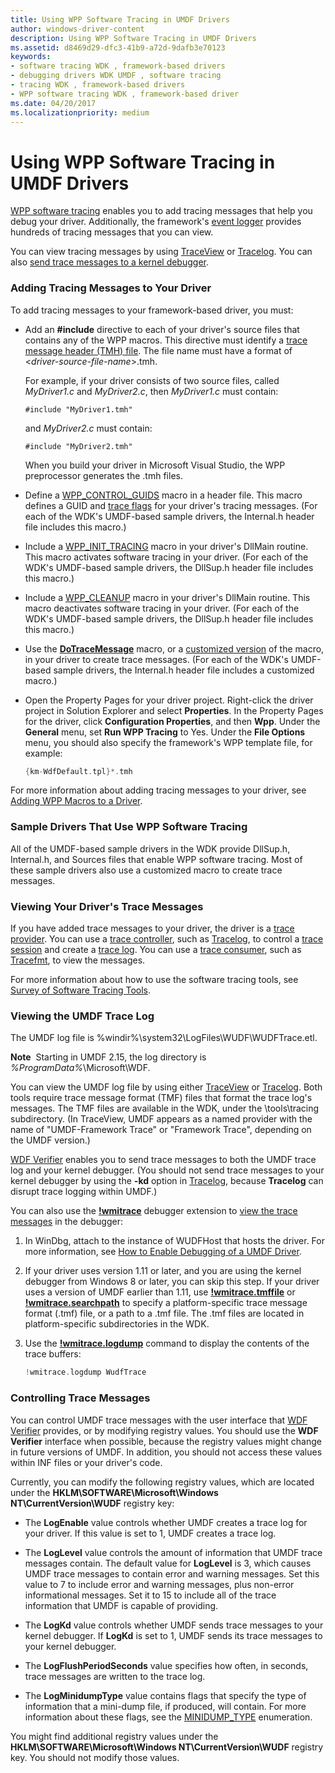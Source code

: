 ```yaml
---
title: Using WPP Software Tracing in UMDF Drivers
author: windows-driver-content
description: Using WPP Software Tracing in UMDF Drivers
ms.assetid: d8469d29-dfc3-41b9-a72d-9dafb3e70123
keywords:
- software tracing WDK , framework-based drivers
- debugging drivers WDK UMDF , software tracing
- tracing WDK , framework-based drivers
- WPP software tracing WDK , framework-based driver
ms.date: 04/20/2017
ms.localizationpriority: medium
---
```


# Using WPP Software Tracing in UMDF Drivers


[WPP software tracing](https://msdn.microsoft.com/library/windows/hardware/ff556204) enables you to add tracing messages that help you debug your driver. Additionally, the framework's [event logger](using-the-framework-s-event-logger.md) provides hundreds of tracing messages that you can view.

You can view tracing messages by using [TraceView](https://msdn.microsoft.com/library/windows/hardware/ff553872) or [Tracelog](https://msdn.microsoft.com/library/windows/hardware/ff552994). You can also [send trace messages to a kernel debugger](https://msdn.microsoft.com/library/windows/hardware/ff546837).

### Adding Tracing Messages to Your Driver

To add tracing messages to your framework-based driver, you must:

-   Add an **\#include** directive to each of your driver's source files that contains any of the WPP macros. This directive must identify a [trace message header (TMH) file](https://msdn.microsoft.com/library/windows/hardware/ff553926). The file name must have a format of &lt;*driver-source-file-name*&gt;.tmh.

    For example, if your driver consists of two source files, called *MyDriver1.c* and *MyDriver2.c*, then *MyDriver1.c* must contain:

    `#include "MyDriver1.tmh"`

    and *MyDriver2.c* must contain:

    `#include "MyDriver2.tmh"`

    When you build your driver in Microsoft Visual Studio, the WPP preprocessor generates the .tmh files.

-   Define a [WPP\_CONTROL\_GUIDS](https://msdn.microsoft.com/library/windows/hardware/ff556186) macro in a header file. This macro defines a GUID and [trace flags](https://msdn.microsoft.com/library/windows/hardware/ff553904) for your driver's tracing messages. (For each of the WDK's UMDF-based sample drivers, the Internal.h header file includes this macro.)

-   Include a [WPP\_INIT\_TRACING](https://msdn.microsoft.com/library/windows/hardware/ff556191) macro in your driver's DllMain routine. This macro activates software tracing in your driver. (For each of the WDK's UMDF-based sample drivers, the DllSup.h header file includes this macro.)

-   Include a [WPP\_CLEANUP](https://msdn.microsoft.com/library/windows/hardware/ff556179) macro in your driver's DllMain routine. This macro deactivates software tracing in your driver. (For each of the WDK's UMDF-based sample drivers, the DllSup.h header file includes this macro.)

-   Use the [**DoTraceMessage**](https://msdn.microsoft.com/library/windows/hardware/ff544918) macro, or a [customized version](https://msdn.microsoft.com/library/windows/hardware/ff542492) of the macro, in your driver to create trace messages. (For each of the WDK's UMDF-based sample drivers, the Internal.h header file includes a customized macro.)

-   Open the Property Pages for your driver project. Right-click the driver project in Solution Explorer and select **Properties**. In the Property Pages for the driver, click **Configuration Properties**, and then **Wpp**. Under the **General** menu, set **Run WPP Tracing** to Yes. Under the **File Options** menu, you should also specify the framework's WPP template file, for example:

    ```cpp
    {km-WdfDefault.tpl}*.tmh
    ```

For more information about adding tracing messages to your driver, see [Adding WPP Macros to a Driver](https://msdn.microsoft.com/library/windows/hardware/ff541243).

### Sample Drivers That Use WPP Software Tracing

All of the UMDF-based sample drivers in the WDK provide DllSup.h, Internal.h, and Sources files that enable WPP software tracing. Most of these sample drivers also use a customized macro to create trace messages.

### Viewing Your Driver's Trace Messages

If you have added trace messages to your driver, the driver is a [trace provider](https://msdn.microsoft.com/library/windows/hardware/ff553944). You can use a [trace controller](https://msdn.microsoft.com/library/windows/hardware/ff553901), such as [Tracelog](https://msdn.microsoft.com/library/windows/hardware/ff552994), to control a [trace session](https://msdn.microsoft.com/library/windows/hardware/ff553950) and create a [trace log](https://msdn.microsoft.com/library/windows/hardware/ff553911). You can use a [trace consumer](https://msdn.microsoft.com/library/windows/hardware/ff553900), such as [Tracefmt](https://msdn.microsoft.com/library/windows/hardware/ff552974), to view the messages.

For more information about how to use the software tracing tools, see [Survey of Software Tracing Tools](https://msdn.microsoft.com/library/windows/hardware/ff552869).

### Viewing the UMDF Trace Log

The UMDF log file is %windir%\\system32\\LogFiles\\WUDF\\WUDFTrace.etl.

**Note**  Starting in UMDF 2.15, the log directory is *%ProgramData%*\\Microsoft\\WDF.

 

You can view the UMDF log file by using either [TraceView](https://msdn.microsoft.com/library/windows/hardware/ff553872) or [Tracelog](https://msdn.microsoft.com/library/windows/hardware/ff552994). Both tools require trace message format (TMF) files that format the trace log's messages. The TMF files are available in the WDK, under the \\tools\\tracing subdirectory. (In TraceView, UMDF appears as a named provider with the name of "UMDF-Framework Trace" or "Framework Trace", depending on the UMDF version.)

[WDF Verifier](https://msdn.microsoft.com/library/windows/hardware/ff556129) enables you to send trace messages to both the UMDF trace log and your kernel debugger. (You should not send trace messages to your kernel debugger by using the **-kd** option in [Tracelog](https://msdn.microsoft.com/library/windows/hardware/ff552994), because **Tracelog** can disrupt trace logging within UMDF.)

You can also use the [**!wmitrace**](https://msdn.microsoft.com/library/windows/hardware/ff561362) debugger extension to [view the trace messages](https://msdn.microsoft.com/library/windows/hardware/ff546837) in the debugger:

1.  In WinDbg, attach to the instance of WUDFHost that hosts the driver. For more information, see [How to Enable Debugging of a UMDF Driver](enabling-a-debugger.md).
2.  If your driver uses version 1.11 or later, and you are using the kernel debugger from Windows 8 or later, you can skip this step. If your driver uses a version of UMDF earlier than 1.11, use [**!wmitrace.tmffile**](https://msdn.microsoft.com/library/windows/hardware/ff566173) or [**!wmitrace.searchpath**](https://msdn.microsoft.com/library/windows/hardware/ff566163) to specify a platform-specific trace message format (.tmf) file, or a path to a .tmf file. The .tmf files are located in platform-specific subdirectories in the WDK.

3.  Use the [**!wmitrace.logdump**](https://msdn.microsoft.com/library/windows/hardware/ff566159) command to display the contents of the trace buffers:

    ```cpp
    !wmitrace.logdump WudfTrace
    ```

### Controlling Trace Messages

You can control UMDF trace messages with the user interface that [WDF Verifier](https://msdn.microsoft.com/library/windows/hardware/ff556129) provides, or by modifying registry values. You should use the **WDF Verifier** interface when possible, because the registry values might change in future versions of UMDF. In addition, you should not access these values within INF files or your driver's code.

Currently, you can modify the following registry values, which are located under the **HKLM\\SOFTWARE\\Microsoft\\Windows NT\\CurrentVersion\\WUDF** registry key:

-   The **LogEnable** value controls whether UMDF creates a trace log for your driver. If this value is set to 1, UMDF creates a trace log.

-   The **LogLevel** value controls the amount of information that UMDF trace messages contain. The default value for **LogLevel** is 3, which causes UMDF trace messages to contain error and warning messages. Set this value to 7 to include error and warning messages, plus non-error informational messages. Set it to 15 to include all of the trace information that UMDF is capable of providing.

-   The **LogKd** value controls whether UMDF sends trace messages to your kernel debugger. If **LogKd** is set to 1, UMDF sends its trace messages to your kernel debugger.

-   The **LogFlushPeriodSeconds** value specifies how often, in seconds, trace messages are written to the trace log.

-   The **LogMinidumpType** value contains flags that specify the type of information that a mini-dump file, if produced, will contain. For more information about these flags, see the [MINIDUMP\_TYPE](http://go.microsoft.com/fwlink/p/?linkid=160310) enumeration.

You might find additional registry values under the **HKLM\\SOFTWARE\\Microsoft\\Windows NT\\CurrentVersion\\WUDF** registry key. You should not modify those values.

 

 





